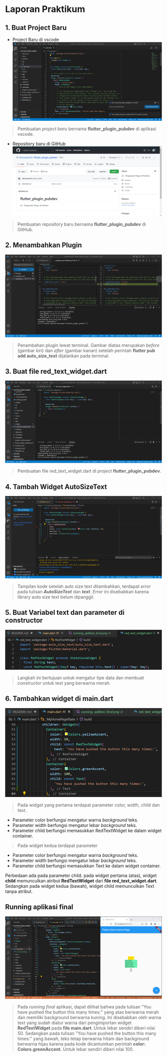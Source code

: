 # Laporan Praktikum

## 1. Buat Project Baru

- Project Baru di vscode
![Screenshot](images/projectbaru_flutter.png)
> Pembuatan _project baru_ bernama **flutter_plugin_pubdev** di aplikasi vscode.

- Repository baru di GitHub
![Screenshot](images/repository_pluginpubdev.png)
> Pembuatan repository baru bernama **flutter_plugin_pubdev** di GitHub.

## 2. Menambahkan Plugin
![Screenshot](images/auto_size_text.png)
> Penambahan plugin lewat terminal. Gambar diatas merupakan *before* (gambar kiri) dan *after* (gambar kanan) setelah perintah **flutter pub add auto_size_text** dijalankan pada terminal.

## 3. Buat file red_text_widget.dart
![Screenshot](images/red_text_widget.png)
> Pembuatan file red_text_widget.dart di _project_ **flutter_plugin_pubdev**.

## 4. Tambah Widget AutoSizeText
![Screenshot](images/error_auto_size_text.png)
> Tampilan kode setelah auto size text ditambahkan, terdapat *error* pada tulisan ***AutoSizeText*** dan ***text***. *Error* ini disebabkan karena library auto size text belum dipanggil.

## 5. Buat Variabel text dan parameter di constructor
![Screenshot](images/variabel_text.png)
> Langkah ini bertujuan untuk mengatur tipe data dan membuat _constructor_ untuk text yang berwarna merah.

## 6. Tambahkan widget di main.dart
![Screenshot](images/tambah_widget_main.dart.png)
> Pada widget yang pertama terdapat parameter color, width, child dan text.
- Parameter color berfungsi mengatur warna _background_ teks. 
- Parameter width berfungsi mengatur lebar _background_ teks.
- Parameter child berfungsi memasukkan RedTextWidget ke dalam widget container. 

> Pada widget kedua terdapat parameter 
- Parameter color berfungsi mengatur warna _background_ teks. 
- Parameter width berfungsi mengatur lebar _background_ teks.
- Parameter child berfungsi memasukkan Text ke dalam widget container. 

Perbedaan ada pada parameter child. pada widget pertama (atas), widget **child** memunculkan atribut **RedTextWidget** dari **file red_text_widget.dart**. Sedangkan pada widget kedua (bawah), widget child memunculkan Text tanpa atribut.

## Running aplikasi final
![Screenshot](images/running_aplikasi_final.png)
> Pada _running final_ aplikasi, dapat dilihat bahwa pada tulisan "You have pushed the button this many times:" yang atas berwarna merah dan memiliki background berwarna kuning. Ini disebabkan oleh warna text yang sudah diatur warna dari pengimportan widget **RedTextWidget** pada **file main.dart**. Untuk lebar sendiri diberi nilai 50. 
> Sedangkan pada tulisan "You have pushed the button this many times:" yang bawah, teks tetap berwarna hitam dan background berwarna hijau karena pada kode dicantumkan perintah **color: Colors.greenAccent**. Untuk lebar sendiri diberi nilai 100.